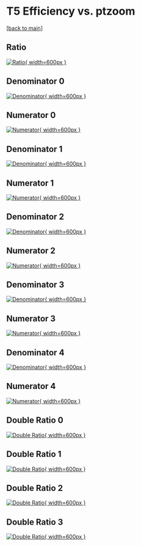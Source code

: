 # T5 Efficiency vs. ptzoom

[[back to main](./)]



## Ratio

[![Ratio](../mtv/var/T5_loweta_11_-1_eff_ptzoom.png){ width=600px }](../mtv/var/T5_loweta_11_-1_eff_ptzoom.pdf)

## Denominator 0

[![Denominator](../mtv/den/T5_loweta_11_-1_eff_ptzoom_den0.png){ width=600px }](../mtv/den/T5_loweta_11_-1_eff_ptzoom_den0.pdf)

## Numerator 0

[![Numerator](../mtv/num/T5_loweta_11_-1_eff_ptzoom_num0.png){ width=600px }](../mtv/num/T5_loweta_11_-1_eff_ptzoom_num0.pdf)

## Denominator 1

[![Denominator](../mtv/den/T5_loweta_11_-1_eff_ptzoom_den1.png){ width=600px }](../mtv/den/T5_loweta_11_-1_eff_ptzoom_den1.pdf)

## Numerator 1

[![Numerator](../mtv/num/T5_loweta_11_-1_eff_ptzoom_num1.png){ width=600px }](../mtv/num/T5_loweta_11_-1_eff_ptzoom_num1.pdf)

## Denominator 2

[![Denominator](../mtv/den/T5_loweta_11_-1_eff_ptzoom_den2.png){ width=600px }](../mtv/den/T5_loweta_11_-1_eff_ptzoom_den2.pdf)

## Numerator 2

[![Numerator](../mtv/num/T5_loweta_11_-1_eff_ptzoom_num2.png){ width=600px }](../mtv/num/T5_loweta_11_-1_eff_ptzoom_num2.pdf)

## Denominator 3

[![Denominator](../mtv/den/T5_loweta_11_-1_eff_ptzoom_den3.png){ width=600px }](../mtv/den/T5_loweta_11_-1_eff_ptzoom_den3.pdf)

## Numerator 3

[![Numerator](../mtv/num/T5_loweta_11_-1_eff_ptzoom_num3.png){ width=600px }](../mtv/num/T5_loweta_11_-1_eff_ptzoom_num3.pdf)

## Denominator 4

[![Denominator](../mtv/den/T5_loweta_11_-1_eff_ptzoom_den4.png){ width=600px }](../mtv/den/T5_loweta_11_-1_eff_ptzoom_den4.pdf)

## Numerator 4

[![Numerator](../mtv/num/T5_loweta_11_-1_eff_ptzoom_num4.png){ width=600px }](../mtv/num/T5_loweta_11_-1_eff_ptzoom_num4.pdf)

## Double Ratio 0

[![Double Ratio](../mtv/ratio/T5_loweta_11_-1_eff_ptzoom_ratio0.png){ width=600px }](../mtv/ratio/T5_loweta_11_-1_eff_ptzoom_ratio0.pdf)

## Double Ratio 1

[![Double Ratio](../mtv/ratio/T5_loweta_11_-1_eff_ptzoom_ratio1.png){ width=600px }](../mtv/ratio/T5_loweta_11_-1_eff_ptzoom_ratio1.pdf)

## Double Ratio 2

[![Double Ratio](../mtv/ratio/T5_loweta_11_-1_eff_ptzoom_ratio2.png){ width=600px }](../mtv/ratio/T5_loweta_11_-1_eff_ptzoom_ratio2.pdf)

## Double Ratio 3

[![Double Ratio](../mtv/ratio/T5_loweta_11_-1_eff_ptzoom_ratio3.png){ width=600px }](../mtv/ratio/T5_loweta_11_-1_eff_ptzoom_ratio3.pdf)

